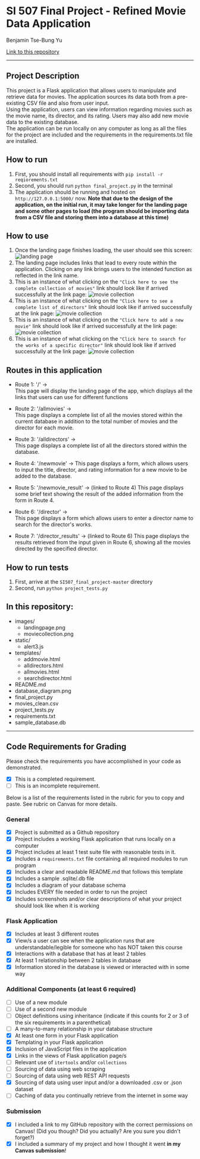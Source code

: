 # SI 507 Final Project - Refined Movie Data Application

Benjamin Tse-Bung Yu

[Link to this repository](https://github.com/Bezluin/SI507_final_project)

---

## Project Description

This project is a Flask application that allows users to manipulate and retrieve data for movies. The application sources its data both from a pre-existing CSV file and also from
user input.  
Using the application, users can view information regarding movies such as the movie name, its director, and its rating. Users may also add new movie data to the existing database.  
The application can be run locally on any computer as long as all the files for the project are included and the requirements in the requirements.txt file are installed.

## How to run

1. First, you should install all requirements with `pip install -r reqiorements.txt`
2. Second, you should run `python final_project.py` in the terminal
3. The application should be running and hosted on ` http://127.0.0.1:5000/` now. **Note that due to the design of the application, on the initial run, it may take longer for the
landing page and some other pages to load (the program should be importing data from a CSV file and storing them into a database at this time)**

## How to use

1. Once the landing page finishes loading, the user should see this screen: ![landing page](images/landingpage.png)
2. The landing page includes links that lead to every route within the application. Clicking on any link brings users to the intended function as reflected in the link name.
3. This is an instance of what clicking on the `"Click here to see the complete collection of movies"` link should look like if arrived successfully at the link page: ![movie collection](images/moviecollection.png)
4. This is an instance of what clicking on the `"Click here to see a complete list of directors"` link should look like if arrived successfully at the link page: ![movie collection](images/directorlist.png)
5. This is an instance of what clicking on the `"Click here to add a new movie"` link should look like if arrived successfully at the link page: ![movie collection](images/newmovie.png)
6. This is an instance of what clicking on the `"Click here to search for the works of a specific director"` link should look like if arrived successfully at the link page: ![movie collection](images/director.png)

## Routes in this application
- Route 1: '/'   →   
  This page will display the landing page of the app, which displays all the links that users can use for different functions

- Route 2: '/allmovies'  →   
  This page displays a complete list of all the movies stored within the current database in addition to the total number of movies and the director for each movie.

- Route 3: '/alldirectors'  →   
  This page displays a complete list of all the directors stored within the database.

- Route 4: '/newmovie'  →
  This page displays a form, which allows users to input the title, director, and rating information for a new movie to be added to the database.

- Route 5: '/newmovie_result'  →  (linked to Route 4)
  This page displays some brief text showing the result of the added information from the form in Route 4.

- Route 6: '/director'  →  
  This page displays a form which allows users to enter a director name to search for the director's works.

- Route 7: '/director_results'  →  (linked to Route 6)
  This page displays the results retrieved from the input given in Route 6, showing all the movies directed by the specified director.



## How to run tests
1. First, arrive at the `SI507_final_project-master` directory
2. Second, run `python project_tests.py`


## In this repository:
- images/
  - landingpage.png
  - moviecollection.png
- static/
  - alert3.js
- templates/
  - addmovie.html
  - alldirectors.html
  - allmovies.html
  - searchdirector.html
- README.md
- database_diagram.png
- final_project.py
- movies_clean.csv
- project_tests.py
- requirements.txt
- sample_database.db
---
## Code Requirements for Grading
Please check the requirements you have accomplished in your code as demonstrated.
- [x] This is a completed requirement.
- [ ] This is an incomplete requirement.

Below is a list of the requirements listed in the rubric for you to copy and paste.  See rubric on Canvas for more details.

### General
- [x] Project is submitted as a Github repository
- [x] Project includes a working Flask application that runs locally on a computer
- [x] Project includes at least 1 test suite file with reasonable tests in it.
- [x] Includes a `requirements.txt` file containing all required modules to run program
- [x] Includes a clear and readable README.md that follows this template
- [x] Includes a sample .sqlite/.db file
- [x] Includes a diagram of your database schema
- [x] Includes EVERY file needed in order to run the project
- [x] Includes screenshots and/or clear descriptions of what your project should look like when it is working

### Flask Application
- [x] Includes at least 3 different routes
- [x] View/s a user can see when the application runs that are understandable/legible for someone who has NOT taken this course
- [x] Interactions with a database that has at least 2 tables
- [x] At least 1 relationship between 2 tables in database
- [x] Information stored in the database is viewed or interacted with in some way

### Additional Components (at least 6 required)
- [ ] Use of a new module
- [ ] Use of a second new module
- [ ] Object definitions using inheritance (indicate if this counts for 2 or 3 of the six requirements in a parenthetical)
- [ ] A many-to-many relationship in your database structure
- [x] At least one form in your Flask application
- [x] Templating in your Flask application
- [x] Inclusion of JavaScript files in the application
- [x] Links in the views of Flask application page/s
- [ ] Relevant use of `itertools` and/or `collections`
- [ ] Sourcing of data using web scraping
- [ ] Sourcing of data using web REST API requests
- [x] Sourcing of data using user input and/or a downloaded .csv or .json dataset
- [ ] Caching of data you continually retrieve from the internet in some way

### Submission
- [x] I included a link to my GitHub repository with the correct permissions on Canvas! (Did you though? Did you actually? Are you sure you didn't forget?)
- [x] I included a summary of my project and how I thought it went **in my Canvas submission**!
